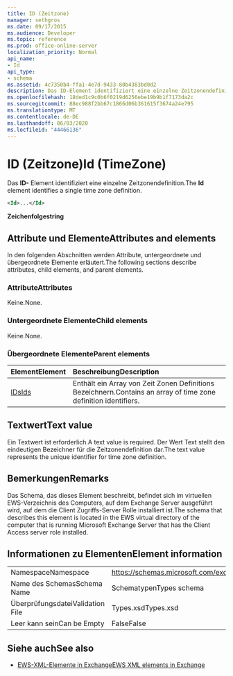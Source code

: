 ```yaml
---
title: ID (Zeitzone)
manager: sethgros
ms.date: 09/17/2015
ms.audience: Developer
ms.topic: reference
ms.prod: office-online-server
localization_priority: Normal
api_name:
- Id
api_type:
- schema
ms.assetid: 4c7350b4-ffa1-4e7d-9433-80b4383bd0d2
description: Das ID-Element identifiziert eine einzelne Zeitzonendefinition.
ms.openlocfilehash: 18ded1c9c0b6f0219d6256ebe19b9b1f7173da2c
ms.sourcegitcommit: 88ec988f2bb67c1866d06b361615f3674a24e795
ms.translationtype: MT
ms.contentlocale: de-DE
ms.lasthandoff: 06/03/2020
ms.locfileid: "44466136"
---
```

# <a name="id-timezone"></a><span data-ttu-id="87e39-103">ID (Zeitzone)</span><span class="sxs-lookup"><span data-stu-id="87e39-103">Id (TimeZone)</span></span>

<span data-ttu-id="87e39-104">Das **ID-** Element identifiziert eine einzelne Zeitzonendefinition.</span><span class="sxs-lookup"><span data-stu-id="87e39-104">The **Id** element identifies a single time zone definition.</span></span> 
  
```xml
<Id>...</Id>
```

 <span data-ttu-id="87e39-105">**Zeichenfolge**</span><span class="sxs-lookup"><span data-stu-id="87e39-105">**string**</span></span>
## <a name="attributes-and-elements"></a><span data-ttu-id="87e39-106">Attribute und Elemente</span><span class="sxs-lookup"><span data-stu-id="87e39-106">Attributes and elements</span></span>

<span data-ttu-id="87e39-107">In den folgenden Abschnitten werden Attribute, untergeordnete und übergeordnete Elemente erläutert.</span><span class="sxs-lookup"><span data-stu-id="87e39-107">The following sections describe attributes, child elements, and parent elements.</span></span>
  
### <a name="attributes"></a><span data-ttu-id="87e39-108">Attribute</span><span class="sxs-lookup"><span data-stu-id="87e39-108">Attributes</span></span>

<span data-ttu-id="87e39-109">Keine.</span><span class="sxs-lookup"><span data-stu-id="87e39-109">None.</span></span>
  
### <a name="child-elements"></a><span data-ttu-id="87e39-110">Untergeordnete Elemente</span><span class="sxs-lookup"><span data-stu-id="87e39-110">Child elements</span></span>

<span data-ttu-id="87e39-111">Keine.</span><span class="sxs-lookup"><span data-stu-id="87e39-111">None.</span></span>
  
### <a name="parent-elements"></a><span data-ttu-id="87e39-112">Übergeordnete Elemente</span><span class="sxs-lookup"><span data-stu-id="87e39-112">Parent elements</span></span>

|<span data-ttu-id="87e39-113">**Element**</span><span class="sxs-lookup"><span data-stu-id="87e39-113">**Element**</span></span>|<span data-ttu-id="87e39-114">**Beschreibung**</span><span class="sxs-lookup"><span data-stu-id="87e39-114">**Description**</span></span>|
|:-----|:-----|
|[<span data-ttu-id="87e39-115">IDs</span><span class="sxs-lookup"><span data-stu-id="87e39-115">Ids</span></span>](ids.md) <br/> |<span data-ttu-id="87e39-116">Enthält ein Array von Zeit Zonen Definitions Bezeichnern.</span><span class="sxs-lookup"><span data-stu-id="87e39-116">Contains an array of time zone definition identifiers.</span></span>  <br/> |
   
## <a name="text-value"></a><span data-ttu-id="87e39-117">Textwert</span><span class="sxs-lookup"><span data-stu-id="87e39-117">Text value</span></span>

<span data-ttu-id="87e39-118">Ein Textwert ist erforderlich.</span><span class="sxs-lookup"><span data-stu-id="87e39-118">A text value is required.</span></span> <span data-ttu-id="87e39-119">Der Wert Text stellt den eindeutigen Bezeichner für die Zeitzonendefinition dar.</span><span class="sxs-lookup"><span data-stu-id="87e39-119">The text value represents the unique identifier for time zone definition.</span></span>
  
## <a name="remarks"></a><span data-ttu-id="87e39-120">Bemerkungen</span><span class="sxs-lookup"><span data-stu-id="87e39-120">Remarks</span></span>

<span data-ttu-id="87e39-121">Das Schema, das dieses Element beschreibt, befindet sich im virtuellen EWS-Verzeichnis des Computers, auf dem Exchange Server ausgeführt wird, auf dem die Client Zugriffs-Server Rolle installiert ist.</span><span class="sxs-lookup"><span data-stu-id="87e39-121">The schema that describes this element is located in the EWS virtual directory of the computer that is running Microsoft Exchange Server that has the Client Access server role installed.</span></span>
  
## <a name="element-information"></a><span data-ttu-id="87e39-122">Informationen zu Elementen</span><span class="sxs-lookup"><span data-stu-id="87e39-122">Element information</span></span>

|||
|:-----|:-----|
|<span data-ttu-id="87e39-123">Namespace</span><span class="sxs-lookup"><span data-stu-id="87e39-123">Namespace</span></span>  <br/> |https://schemas.microsoft.com/exchange/services/2006/types  <br/> |
|<span data-ttu-id="87e39-124">Name des Schemas</span><span class="sxs-lookup"><span data-stu-id="87e39-124">Schema Name</span></span>  <br/> |<span data-ttu-id="87e39-125">Schematypen</span><span class="sxs-lookup"><span data-stu-id="87e39-125">Types schema</span></span>  <br/> |
|<span data-ttu-id="87e39-126">Überprüfungsdatei</span><span class="sxs-lookup"><span data-stu-id="87e39-126">Validation File</span></span>  <br/> |<span data-ttu-id="87e39-127">Types.xsd</span><span class="sxs-lookup"><span data-stu-id="87e39-127">Types.xsd</span></span>  <br/> |
|<span data-ttu-id="87e39-128">Leer kann sein</span><span class="sxs-lookup"><span data-stu-id="87e39-128">Can be Empty</span></span>  <br/> |<span data-ttu-id="87e39-129">False</span><span class="sxs-lookup"><span data-stu-id="87e39-129">False</span></span>  <br/> |
   
## <a name="see-also"></a><span data-ttu-id="87e39-130">Siehe auch</span><span class="sxs-lookup"><span data-stu-id="87e39-130">See also</span></span>



- [<span data-ttu-id="87e39-131">EWS-XML-Elemente in Exchange</span><span class="sxs-lookup"><span data-stu-id="87e39-131">EWS XML elements in Exchange</span></span>](ews-xml-elements-in-exchange.md)

